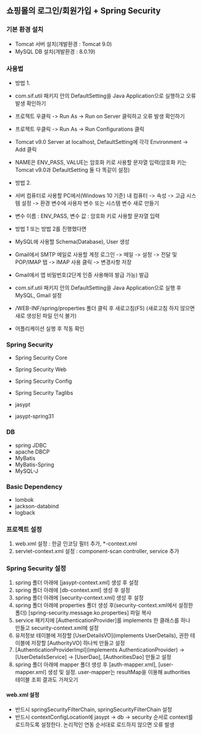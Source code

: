 ## 쇼핑몰의 로그인/회원가입 + Spring Security

### 기본 환경 설치
* Tomcat 서버 설치(개발환경 : Tomcat 9.0)
* MySQL DB 설치(개발환경 : 8.0.19)

### 사용법
* 방법 1.
* com.sif.util 패키지 안의 DefaultSetting을 Java Application으로 실행하고 오류 발생 확인하기
* 프로젝트 우클릭 -> Run As -> Run on Server 클릭하고 오류 발생 확인하기
* 프로젝트 우클릭 -> Run As -> Run Configurations 클릭
* Tomcat v9.0 Server at localhost, DefaultSetting에 각각 Environment -> Add 클릭
* NAME은 ENV_PASS, VALUE는 암호화 키로 사용할 문자열 입력(암호화 키는 Tomcat v9.0과 DefaultSetting 둘 다 똑같이 설정)

* 방법 2.
* 서버 컴퓨터로 사용할 PC에서(Windows 10 기준) 내 컴퓨터 -> 속성 -> 고급 시스템 설정 -> 환경 변수에 사용자 변수 또는 시스템 변수 새로 만들기
* 변수 이름 : ENV_PASS, 변수 값 : 암호화 키로 사용할 문자열 입력

* 방법 1 또는 방법 2를 진행했다면
* MySQL에 사용할 Schema(Database), User 생성
* Gmail에서 SMTP 메일로 사용할 계정 로그인 -> 메일 -> 설정 -> 전달 및 POP/IMAP 탭 -> IMAP 사용 클릭 -> 변경사항 저장
* Gmail에서 앱 비밀번호(2단계 인증 사용해야 발급 가능) 발급 
* com.sif.util 패키지 안의 DefaultSetting을 Java Application으로 실행 후 MySQL, Gmail 설정
* /WEB-INF/spring/properties 폴더 클릭 후 새로고침(F5) (새로고침 하지 않으면 새로 생성된 파일 인식 불가)

* 어플리케이션 실행 후 작동 확인

### Spring Security
* Spring Security Core
* Spring Security Web
* Spring Security Config
* Spring Security Taglibs

* jasypt
* jasypt-spring31

### DB
* spring JDBC
* apache DBCP
* MyBatis
* MyBatis-Spring
* MySQL-J

### Basic Dependency
* lombok
* jackson-databind
* logback

### 프로젝트 설정
1. web.xml 설정 : 한글 인코딩 필터 추가, *-context.xml
2. servlet-context.xml 설정 : component-scan controller, service 추가

### Spring Security 설정
1. spring 폴더 아래에 [jasypt-context.xml] 생성 후 설정
2. spring 폴더 아래에 [db-context.xml] 생성 후 설정
3. spring 폴더 아래에 [security-context.xml] 생성 후 설정
4. spring 폴더 아래에 properties 폴더 생성 후(security-context.xml에서 설정한 폴더) [spring-security.message.ko.properties] 파일 복사
5. service 패키지에 [AuthenticationProvider]를 implements 한 클래스를 하나 만들고 security-context.xml에 설정
6. 유저정보 테이블에 저장할 [UserDetailsVO](implements UserDetails), 권한 테이블에 저장할 [AuthorityVO] 하나씩 만들고 설정
7. [AuthenticationProviderImpl](implements AuthenticationProvider) -> [UserDetailsService] -> [UserDao], [AuthoritiesDao] 만들고 설정
8. spring 폴더 아래에 mapper 폴더 생성 후 [auth-mapper.xml], [user-mapper.xml] 생성 및 설정. user-mapper는 resultMap을 이용해 authorities 테이블 조회 결과도 가져오기

#### web.xml 설정
* 반드시 springSecurityFilterChain, springSecurityFilterChain 설정
* 반드시 contextConfigLocation에 jasypt -> db -> security 순서로 context를 로드하도록 설정한다. 논리적인 연동 순서대로 로드하지 않으면 오류 발생